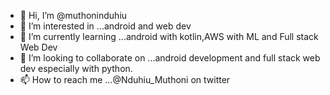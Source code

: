 - 👋 Hi, I’m @muthoninduhiu
- 👀 I’m interested in ...android and web dev
- 🌱 I’m currently learning ...android with kotlin,AWS with ML and Full stack Web Dev
- 💞️ I’m looking to collaborate on ...android development and full stack web dev especially with python.
- 📫 How to reach me ...@Nduhiu_Muthoni on twitter

<!---
muthoninduhiu/muthoninduhiu is a ✨ special ✨ repository because its `README.md` (this file) appears on your GitHub profile.
You can click the Preview link to take a look at your changes.
--->

